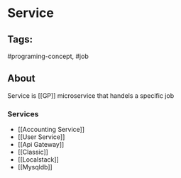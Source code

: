 # Service

## Tags:
#programing-concept, #job 

## About
Service is [[GP]] microservice that handels a specific job

### Services
- [[Accounting Service]]
- [[User Service]]
- [[Api Gateway]]
- [[Classic]]
- [[Localstack]]
- [[Mysqldb]]